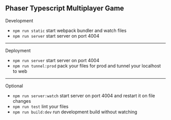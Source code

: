 Phaser Typescript Multiplayer Game
-

Development

- `npm run static` start webpack bundler and watch files
- `npm run server` start server on port 4004
***
Deployment
- `npm run server` start server on port 4004 
- `npm run tunnel:prod` pack your files for prod and tunnel your localhost to web
***
Optional
- `npm run server:watch` start server on port 4004 and restart it on file changes
- `npm run test` lint your files
- `npm run build:dev` run development build without watching




